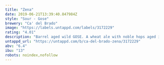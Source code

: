 ```yaml
---
title: "Zena"
date: 2019-06-21T13:39:40.847984Z
style: "Sour - Gose"
brewery: "Ca' del Brado"
image: "https://labels.untappd.com/labels/3172229"
rating: "4.01"
description: "Barrel aged wild GOSE. A wheat ale with noble hops aged in tonneau with lactobacilli and brettanomyces from 6 to 8 months and spiced with coriander and Cervia salt"
untappd_url: "https://untappd.com/b/ca-del-brado-zena/3172229"
abv: "6.4"
ibu: "13"
robots: noindex,nofollow
---
```

